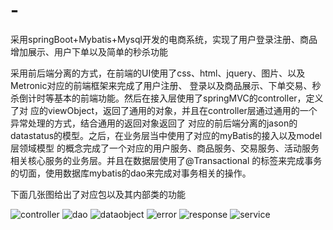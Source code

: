 # -
采用springBoot+Mybatis+Mysql开发的电商系统，实现了用户登录注册、商品增加展示、用户下单以及简单的秒杀功能

采用前后端分离的方式，在前端的UI使用了css、html、jquery、图片、以及Metronic对应的前端框架来完成了用户注册、
登录以及商品展示、下单交易、秒杀倒计时等基本的前端功能。然后在接入层使用了springMVC的controller，定义了对
应的viewObject，返回了通用的对象，并且在controller层通过通用的一个异常处理的方式，结合通用的返回对象返回了
对应的前后端分离的jason的datastatus的模型。之后，在业务层当中使用了对应的myBatis的接入以及model层领域模型
的概念完成了一个对应的用户服务、商品服务、交易服务、活动服务相关核心服务的业务层。并且在数据层使用了@Transactional
的标签来完成事务的切面，使用数据库mybatis的dao来完成对事务相关的操作。

下面几张图给出了对应包以及其内部类的功能

![controller](https://github.com/overridehuhao/light-miaosha-Project/tree/master/images/controller.png)
![dao](https://github.com/overridehuhao/light-miaosha-Project/tree/master/images/dao.png)
![dataobject](https://github.com/overridehuhao/light-miaosha-Project/tree/master/images/dataobject.png)
![error](https://github.com/overridehuhao/light-miaosha-Project/tree/master/images/error.png)
![response](https://github.com/overridehuhao/light-miaosha-Project/tree/master/images/response.png)
![service](https://github.com/overridehuhao/light-miaosha-Project/tree/master/images/service.png)

